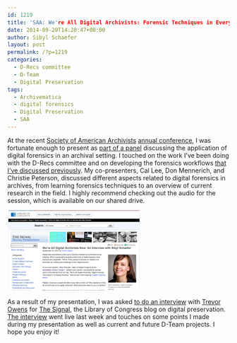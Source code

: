 ```yaml
---
id: 1219
title: 'SAA: We're All Digital Archivists: Forensic Techniques in Everyday Practice'
date: 2014-09-29T14:20:47+00:00
author: Sibyl Schaefer
layout: post
permalink: /?p=1219
categories:
  - D-Recs committee
  - D-Team
  - Digital Preservation
tags:
  - Archivematica
  - digital forensics
  - Digital Preservation
  - SAA
---
```

At the recent [Society of American Archivists](http://www2.archivists.org/) [annual conference](http://www2.archivists.org/2014#.VCmiFSldW4Q), I was fortunate enough to present as [part of a panel](http://www2.archivists.org/2014/schedule#.VCmFCildW4Q) discussing the application of digital forensics in an archival setting. I touched on the work I've been doing with the D-Recs committee and on developing the forensics workflows [that I've discussed previously](http://rockarch.org/programs/digital/bitsandbytes/?p=1117). My co-presenters, Cal Lee, Don Mennerich, and Christie Peterson, discussed different aspects related to digital forensics in archives, from learning forensics techniques to an overview of current research in the field. I highly recommend checking out the audio for the session, which is available on our shared drive.

![The Signal Interview](/wp-content/uploads/2014/09/Screen-Shot-2014-09-29-at-2.21.57-PM-300x181.png)

As a result of my presentation, I was asked [to do an interview](http://blogs.loc.gov/digitalpreservation/2014/09/were-all-digital-archivists-now-an-interview-with-sibyl-schaefer/) with [Trevor Owens](http://www.trevorowens.org/) for [The Signal](http://blogs.loc.gov/digitalpreservation/), the Library of Congress blog on digital preservation. [The interview](http://blogs.loc.gov/digitalpreservation/2014/09/were-all-digital-archivists-now-an-interview-with-sibyl-schaefer) went live last week and touches on some points I made during my presentation as well as current and future D-Team projects. I hope you enjoy it!
